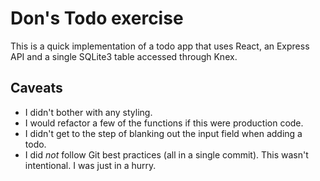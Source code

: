 # Don's Todo exercise

This is a quick implementation of a todo app that uses React, an Express API and a single SQLite3 table accessed through Knex.

## Caveats

* I didn't bother with any styling.
* I would refactor a few of the functions if this were production code.
* I didn't get to the step of blanking out the input field when adding a todo.
* I did *not* follow Git best practices (all in a single commit). This wasn't intentional. I was just in a hurry.
